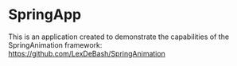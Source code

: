 # SpringApp

This is an application created to demonstrate the capabilities of the SpringAnimation framework: https://github.com/LexDeBash/SpringAnimation
